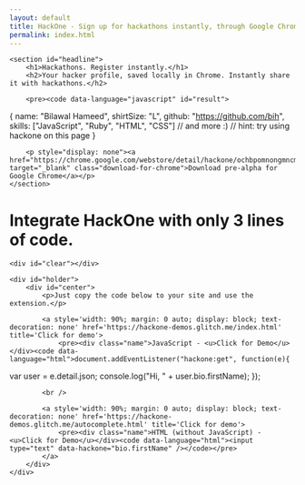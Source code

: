 ```yaml
---
layout: default
title: HackOne - Sign up for hackathons instantly, through Google Chrome
permalink: index.html
---
```


<div class="first-page">
	<div id="madeby">
		<a href id="logo"></a>
	</div>

	<section id="headline">
		<h1>Hackathons. Register instantly.</h1>
		<h2>Your hacker profile, saved locally in Chrome. Instantly share it with hackathons.</h2>

		<pre><code data-language="javascript" id="result">
{
  name: "Bilawal Hameed",
  shirtSize: "L",
  github: "https://github.com/bih",
  skills: ["JavaScript", "Ruby", "HTML", "CSS"]
  // and more :)
  // hint: try using hackone on this page
}
		</code></pre>

		<p style="display: none"><a href="https://chrome.google.com/webstore/detail/hackone/ochbpomnongmncmgifkdbmcjfeekfghm" target="_blank" class="download-for-chrome">Download pre-alpha for Google Chrome</a></p>
	</section>
</div>

<div id="integrate" class="fourth-page">
	<h1>Integrate HackOne <strong>with only 3 lines of code.</strong></h1>

	<div id="clear"></div>

	<div id="holder">
		<div id="center">	
			<p>Just copy the code below to your site and use the extension.</p>

			<a style='width: 90%; margin: 0 auto; display: block; text-decoration: none' href='https://hackone-demos.glitch.me/index.html' title='Click for demo'>
				<pre><div class="name">JavaScript - <u>Click for Demo</u></div><code data-language="html">document.addEventListener("hackone:get", function(e){
  var user = e.detail.json;
  console.log("Hi, " + user.bio.firstName);
});</code></pre>
			</a>

			<br />

			<a style='width: 90%; margin: 0 auto; display: block; text-decoration: none' href='https://hackone-demos.glitch.me/autocomplete.html' title='Click for demo'>
				<pre><div class="name">HTML (without JavaScript) - <u>Click for Demo</u></div><code data-language="html"><input type="text" data-hackone="bio.firstName" /></code></pre>
			</a>
		</div>
	</div>
</div>

